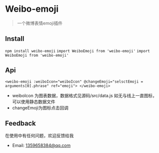 # Weibo-emoji

> 一个微博表情emoji插件

## Install

` npm install weibo-emoji `
` import WeiboEmoji from 'weibo-emoji' `
` import WeiboEmoji from 'weibo-emoji' `

## Api
` <weibo-emoji :weiboIcon="weiboIcon" @changeEmoji="selsctEmoji = arguments[0].phrase" ref="emoji"> </weibo-emoji> `
* weiboIcon 为图表数据，数据格式见源码/src/data.js 如无与线上一直图标，可以使用静态数据文件
* changeEmoji为图标点击回调

## Feedback
在使用中有任何问题，欢迎反馈给我
* Email: 1359658384@qq.com



